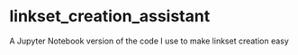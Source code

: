 # linkset_creation_assistant
A Jupyter Notebook version of the code I use to make linkset creation easy
